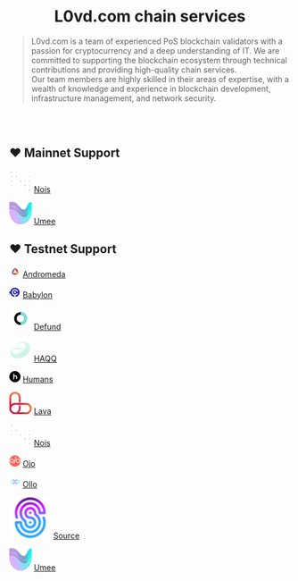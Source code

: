 <h1 align="center">L0vd.com chain services</h1>

> L0vd.com is a team of experienced PoS blockchain validators with a passion for cryptocurrency and a deep understanding of IT. We are committed to supporting the blockchain ecosystem through technical contributions and providing high-quality chain services. </br>
> Our team members are highly skilled in their areas of expertise, with a wealth of knowledge and experience in blockchain development, infrastructure management, and network security.

<br/><br/>

## :heart: Mainnet Support

<img src="https://raw.githubusercontent.com/L0vd/image-content/main/gitbook-logos/nois.svg" data-size="line"> [Nois](mainnet/nois/)

<img src="https://raw.githubusercontent.com/L0vd/image-content/main/gitbook-logos/umee.svg" alt="" data-size="line"> [Umee](mainnet/umee/)


## :heart: Testnet Support

<img src="https://raw.githubusercontent.com/L0vd/image-content/main/gitbook-logos/andromeda.png" alt="" data-size="line"> [Andromeda](testnet/andromeda/)

<img src="https://raw.githubusercontent.com/ShKmTr/test2/main/babylon.png" alt="" data-size="line"> [Babylon](testnet/babylon/)

<img src="https://raw.githubusercontent.com/L0vd/image-content/main/gitbook-logos/defund.svg" alt="" data-size="line"> [Defund](testnet/defund/)

<img src="https://raw.githubusercontent.com/L0vd/image-content/main/gitbook-logos/haqq.svg" alt="" data-size="line"> [HAQQ](testnet/haqq/)

<img src="https://raw.githubusercontent.com/L0vd/image-content/main/gitbook-logos/humans.png" alt="" data-size="line"> [Humans](testnet/humans/)

<img src="https://raw.githubusercontent.com/L0vd/image-content/main/gitbook-logos/lava.svg" alt="" data-size="line"> [Lava](testnet/lava/)

<img src="https://raw.githubusercontent.com/L0vd/image-content/main/gitbook-logos/nois.svg" alt="" data-size="line"> [Nois](testnet/nois/)

<img src="https://raw.githubusercontent.com/L0vd/image-content/main/gitbook-logos/ojo.png" alt="" data-size="line"> [Ojo](testnet/ojo/)

<img src="https://raw.githubusercontent.com/L0vd/image-content/main/gitbook-logos/ollo.png" alt="" data-size="line"> [Ollo](testnet/ollo/)

<img src="https://raw.githubusercontent.com/L0vd/image-content/main/gitbook-logos/source.png" alt="" data-size="line"> [Source](testnet/source/)

<img src="https://raw.githubusercontent.com/L0vd/image-content/main/gitbook-logos/umee.svg" alt="" data-size="line"> [Umee](testnet/umee/)
